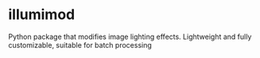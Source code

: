 # illumimod
Python package that modifies image lighting effects. Lightweight and fully customizable, suitable for batch processing
